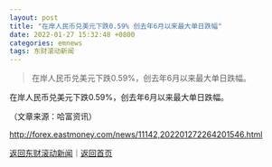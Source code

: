 ```yaml
---
layout: post
title: "在岸人民币兑美元下跌0.59% 创去年6月以来最大单日跌幅"
date: 2022-01-27 15:32:48 +0800
categories: emnews
tags: 东财滚动新闻
---
```

> 在岸人民币兑美元下跌0.59%，创去年6月以来最大单日跌幅。

<p>在岸人民币兑美元下跌0.59%，创去年6月以来最大单日跌幅。</p><p class="em_media">（文章来源：哈富资讯）</p>

<http://forex.eastmoney.com/news/11142,202201272264201546.html>

[返回东财滚动新闻](//finews.withounder.com/emnews/)｜[返回首页](//finews.withounder.com/)
